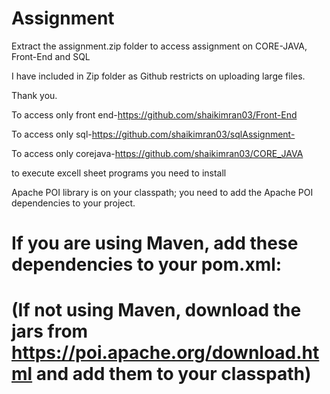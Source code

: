 # Assignment
Extract the assignment.zip folder to access assignment on CORE-JAVA, Front-End and SQL 

I have included in Zip folder as Github restricts on uploading large files.

Thank you.



To access only front end-https://github.com/shaikimran03/Front-End

To access only sql-https://github.com/shaikimran03/sqlAssignment-

To access only corejava-https://github.com/shaikimran03/CORE_JAVA

to execute excell sheet programs you need to install 

Apache POI library is  on your classpath; you need to add the Apache POI dependencies to your project.

# If you are using Maven, add these dependencies to your pom.xml:

# (If not using Maven, download the jars from https://poi.apache.org/download.html and add them to your classpath)
